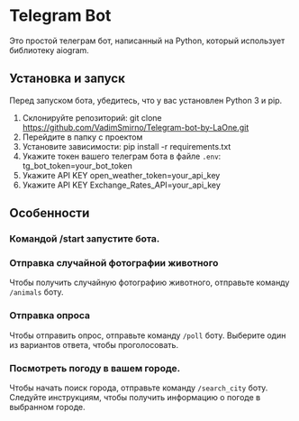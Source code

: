 # Telegram Bot

Это простой телеграм бот, написанный на Python, который использует библиотеку aiogram.

## Установка и запуск

Перед запуском бота, убедитесь, что у вас установлен Python 3 и pip.

1. Склонируйте репозиторий: git clone https://github.com/VadimSmirno/Telegram-bot-by-LaOne.git
2. Перейдите в папку с проектом
3. Установите зависимости: pip install -r requirements.txt
4. Укажите токен вашего телеграм бота в файле `.env`: tg_bot_token=your_bot_token
5. Укажите API KEY open_weather_token=your_api_key
6. Укажите API KEY Exchange_Rates_API=your_api_key


## Особенности

### Командой /start запустите бота.

### Отправка случайной фотографии животного

Чтобы получить случайную фотографию животного, отправьте команду `/animals` боту.

### Отправка опроса

Чтобы отправить опрос, отправьте команду `/poll` боту. Выберите один из вариантов ответа, чтобы проголосовать.

### Посмотреть погоду в вашем городе. 

Чтобы начать поиск города, отправьте команду `/search_city` боту. Следуйте инструкциям, чтобы получить информацию о погоде в выбранном городе.